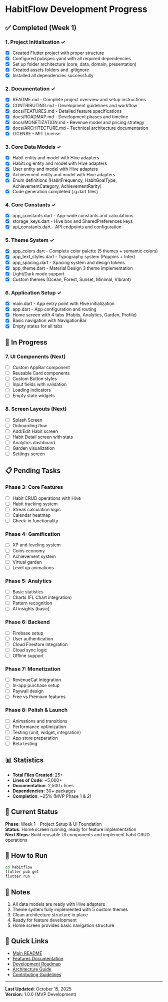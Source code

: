 # HabitFlow Development Progress

## ✅ Completed (Week 1)

### 1. Project Initialization ✓
- [x] Created Flutter project with proper structure
- [x] Configured pubspec.yaml with all required dependencies
- [x] Set up folder architecture (core, data, domain, presentation)
- [x] Created assets folders and .gitignore
- [x] Installed all dependencies successfully

### 2. Documentation ✓
- [x] README.md - Complete project overview and setup instructions
- [x] CONTRIBUTING.md - Development guidelines and workflow
- [x] docs/FEATURES.md - Detailed feature specifications
- [x] docs/ROADMAP.md - Development phases and timeline
- [x] docs/MONETIZATION.md - Revenue model and pricing strategy
- [x] docs/ARCHITECTURE.md - Technical architecture documentation
- [x] LICENSE - MIT License

### 3. Core Data Models ✓
- [x] Habit entity and model with Hive adapters
- [x] HabitLog entity and model with Hive adapters
- [x] User entity and model with Hive adapters
- [x] Achievement entity and model with Hive adapters
- [x] Enum definitions (HabitFrequency, HabitGoalType, AchievementCategory, AchievementRarity)
- [x] Code generation completed (.g.dart files)

### 4. Core Constants ✓
- [x] app_constants.dart - App-wide constants and calculations
- [x] storage_keys.dart - Hive box and SharedPreferences keys
- [x] api_constants.dart - API endpoints and configuration

### 5. Theme System ✓
- [x] app_colors.dart - Complete color palette (5 themes + semantic colors)
- [x] app_text_styles.dart - Typography system (Poppins + Inter)
- [x] app_spacing.dart - Spacing system and design tokens
- [x] app_theme.dart - Material Design 3 theme implementation
- [x] Light/Dark mode support
- [x] Custom themes (Ocean, Forest, Sunset, Minimal, Vibrant)

### 6. Application Setup ✓
- [x] main.dart - App entry point with Hive initialization
- [x] app.dart - App configuration and routing
- [x] Home screen with 4 tabs (Habits, Analytics, Garden, Profile)
- [x] Basic navigation with NavigationBar
- [x] Empty states for all tabs

## 🚧 In Progress

### 7. UI Components (Next)
- [ ] Custom AppBar component
- [ ] Reusable Card components
- [ ] Custom Button styles
- [ ] Input fields with validation
- [ ] Loading indicators
- [ ] Empty state widgets

### 8. Screen Layouts (Next)
- [ ] Splash Screen
- [ ] Onboarding flow
- [ ] Add/Edit Habit screen
- [ ] Habit Detail screen with stats
- [ ] Analytics dashboard
- [ ] Garden visualization
- [ ] Settings screen

## 📋 Pending Tasks

### Phase 3: Core Features
- [ ] Habit CRUD operations with Hive
- [ ] Habit tracking system
- [ ] Streak calculation logic
- [ ] Calendar heatmap
- [ ] Check-in functionality

### Phase 4: Gamification
- [ ] XP and leveling system
- [ ] Coins economy
- [ ] Achievement system
- [ ] Virtual garden
- [ ] Level up animations

### Phase 5: Analytics
- [ ] Basic statistics
- [ ] Charts (FL Chart integration)
- [ ] Pattern recognition
- [ ] AI insights (basic)

### Phase 6: Backend
- [ ] Firebase setup
- [ ] User authentication
- [ ] Cloud Firestore integration
- [ ] Cloud sync logic
- [ ] Offline support

### Phase 7: Monetization
- [ ] RevenueCat integration
- [ ] In-app purchase setup
- [ ] Paywall design
- [ ] Free vs Premium features

### Phase 8: Polish & Launch
- [ ] Animations and transitions
- [ ] Performance optimization
- [ ] Testing (unit, widget, integration)
- [ ] App store preparation
- [ ] Beta testing

## 📊 Statistics

- **Total Files Created**: 25+
- **Lines of Code**: ~5,000+
- **Documentation**: 2,500+ lines
- **Dependencies**: 30+ packages
- **Completion**: ~25% (MVP Phase 1 & 2)

## 🎯 Current Status

**Phase**: Week 1 - Project Setup & UI Foundation  
**Status**: Home screen running, ready for feature implementation  
**Next Steps**: Build reusable UI components and implement habit CRUD operations

## 🚀 How to Run

```bash
cd habitflow
flutter pub get
flutter run
```

## 📝 Notes

1. All data models are ready with Hive adapters
2. Theme system fully implemented with 5 custom themes
3. Clean architecture structure in place
4. Ready for feature development
5. Home screen provides basic navigation structure

## 🔗 Quick Links

- [Main README](README.md)
- [Features Documentation](docs/FEATURES.md)
- [Development Roadmap](docs/ROADMAP.md)
- [Architecture Guide](docs/ARCHITECTURE.md)
- [Contributing Guidelines](CONTRIBUTING.md)

---

**Last Updated**: October 15, 2025  
**Version**: 1.0.0 (MVP Development)
